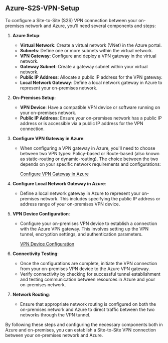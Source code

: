## Azure-S2S-VPN-Setup

To configure a Site-to-Site (S2S) VPN connection between your on-premises network and Azure, you'll need several components and steps:

1. **Azure Setup**:
   - **Virtual Network**: Create a virtual network (VNet) in the Azure portal.
   - **Subnets**: Define one or more subnets within the virtual network.
   - **VPN Gateway**: Configure and deploy a VPN gateway in the virtual network.
   - **Gateway Subnet**: Create a gateway subnet within your virtual network.
   - **Public IP Address**: Allocate a public IP address for the VPN gateway.
   - **Local Network Gateway**: Define a local network gateway in Azure to represent your on-premises network.

2. **On-Premises Setup**:
   - **VPN Device**: Have a compatible VPN device or software running on your on-premises network.
   - **Public IP Address**: Ensure your on-premises network has a public IP address or is accessible via a public IP address for the VPN connection.

3. **Configure VPN Gateway in Azure**:
   - When configuring a VPN gateway in Azure, you'll need to choose between two VPN types: Policy-based or Route-based (also known as static-routing or dynamic-routing). The choice between the two depends on your specific network requirements and configurations:
  
      [Configure VPN Gateway in Azure](https://github.com/AvinashRode/Azure-S2S-VPN-Setup/blob/main/Configure%20VPN%20Gateway%20in%20Azure.md)

4. **Configure Local Network Gateway in Azure**:
   - Define a local network gateway in Azure to represent your on-premises network. This includes specifying the public IP address or address range of your on-premises VPN device.

5. **VPN Device Configuration**:
   - Configure your on-premises VPN device to establish a connection with the Azure VPN gateway. This involves setting up the VPN tunnel, encryption settings, and authentication parameters.
  
     [VPN Device Configuration](https://github.com/AvinashRode/Azure-S2S-VPN-Setup/blob/main/VPN%20Device%20Configuration.md)
     
6. **Connectivity Testing**:
   - Once the configurations are complete, initiate the VPN connection from your on-premises VPN device to the Azure VPN gateway.
   - Verify connectivity by checking for successful tunnel establishment and testing communication between resources in Azure and your on-premises network.

7. **Network Routing**:
   - Ensure that appropriate network routing is configured on both the on-premises network and Azure to direct traffic between the two networks through the VPN tunnel.

By following these steps and configuring the necessary components both in Azure and on-premises, you can establish a Site-to-Site VPN connection between your on-premises network and Azure.
